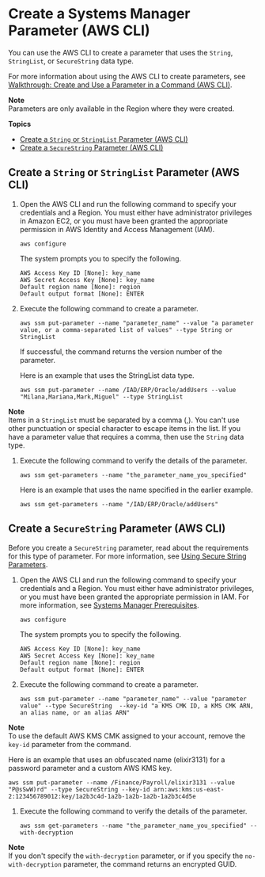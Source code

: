 # Create a Systems Manager Parameter \(AWS CLI\)<a name="param-create-cli"></a>

You can use the AWS CLI to create a parameter that uses the `String`, `StringList`, or `SecureString` data type\. 

For more information about using the AWS CLI to create parameters, see [Walkthrough: Create and Use a Parameter in a Command \(AWS CLI\)](sysman-paramstore-cli.md)\.

**Note**  
Parameters are only available in the Region where they were created\.

**Topics**
+ [Create a `String` or `StringList` Parameter \(AWS CLI\)](#param-create-cli-string-stringlist)
+ [Create a `SecureString` Parameter \(AWS CLI\)](#param-create-cli-securestring)

## Create a `String` or `StringList` Parameter \(AWS CLI\)<a name="param-create-cli-string-stringlist"></a>

1. Open the AWS CLI and run the following command to specify your credentials and a Region\. You must either have administrator privileges in Amazon EC2, or you must have been granted the appropriate permission in AWS Identity and Access Management \(IAM\)\.

   ```
   aws configure
   ```

   The system prompts you to specify the following\.

   ```
   AWS Access Key ID [None]: key_name
   AWS Secret Access Key [None]: key_name
   Default region name [None]: region
   Default output format [None]: ENTER
   ```

1. Execute the following command to create a parameter\.

   ```
   aws ssm put-parameter --name "parameter_name" --value "a parameter value, or a comma-separated list of values" --type String or StringList 
   ```

   If successful, the command returns the version number of the parameter\.

   Here is an example that uses the StringList data type\.

   ```
   aws ssm put-parameter --name /IAD/ERP/Oracle/addUsers --value "Milana,Mariana,Mark,Miguel" --type StringList
   ```
**Note**  
Items in a `StringList` must be separated by a comma \(,\)\. You can't use other punctuation or special character to escape items in the list\. If you have a parameter value that requires a comma, then use the `String` data type\.

1. Execute the following command to verify the details of the parameter\.

   ```
   aws ssm get-parameters --name "the_parameter_name_you_specified"
   ```

   Here is an example that uses the name specified in the earlier example\.

   ```
   aws ssm get-parameters --name "/IAD/ERP/Oracle/addUsers"
   ```

## Create a `SecureString` Parameter \(AWS CLI\)<a name="param-create-cli-securestring"></a>

Before you create a `SecureString` parameter, read about the requirements for this type of parameter\. For more information, see [Using Secure String Parameters](sysman-paramstore-about.md#sysman-paramstore-securestring)\.

1. Open the AWS CLI and run the following command to specify your credentials and a Region\. You must either have administrator privileges, or you must have been granted the appropriate permission in IAM\. For more information, see [Systems Manager Prerequisites](systems-manager-prereqs.md)\.

   ```
   aws configure
   ```

   The system prompts you to specify the following\.

   ```
   AWS Access Key ID [None]: key_name
   AWS Secret Access Key [None]: key_name
   Default region name [None]: region
   Default output format [None]: ENTER
   ```

1. Execute the following command to create a parameter\.

   ```
   aws ssm put-parameter --name "parameter_name" --value "parameter value" --type SecureString  --key-id "a KMS CMK ID, a KMS CMK ARN, an alias name, or an alias ARN"
   ```
**Note**  
To use the default AWS KMS CMK assigned to your account, remove the `key-id` parameter from the command\.

   Here is an example that uses an obfuscated name \(elixir3131\) for a password parameter and a custom AWS KMS key\.

   ```
   aws ssm put-parameter --name /Finance/Payroll/elixir3131 --value "P@sSwW)rd" --type SecureString --key-id arn:aws:kms:us-east-2:123456789012:key/1a2b3c4d-1a2b-1a2b-1a2b-1a2b3c4d5e
   ```

1. Execute the following command to verify the details of the parameter\.

   ```
   aws ssm get-parameters --name "the_parameter_name_you_specified" --with-decryption
   ```
**Note**  
If you don't specify the `with-decryption` parameter, or if you specify the `no-with-decryption` parameter, the command returns an encrypted GUID\.